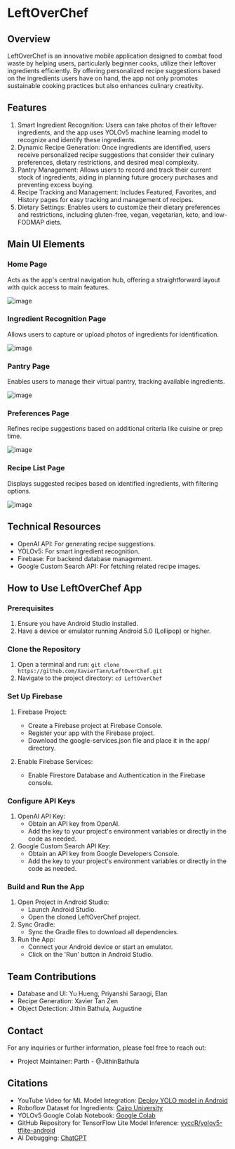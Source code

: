 # LeftOverChef
## Overview
LeftOverChef is an innovative mobile application designed to combat food waste by helping users, particularly beginner cooks, utilize their leftover ingredients efficiently. By offering personalized recipe suggestions based on the ingredients users have on hand, the app not only promotes sustainable cooking practices but also enhances culinary creativity.

## Features
1. Smart Ingredient Recognition: Users can take photos of their leftover ingredients, and the app uses YOLOv5 machine learning model to recognize and identify these ingredients.
2. Dynamic Recipe Generation: Once ingredients are identified, users receive personalized recipe suggestions that consider their culinary preferences, dietary restrictions, and desired meal complexity.
3. Pantry Management: Allows users to record and track their current stock of ingredients, aiding in planning future grocery purchases and preventing excess buying.
4. Recipe Tracking and Management: Includes Featured, Favorites, and History pages for easy tracking and management of recipes.
5. Dietary Settings: Enables users to customize their dietary preferences and restrictions, including gluten-free, vegan, vegetarian, keto, and low-FODMAP diets.

## Main UI Elements
### Home Page
Acts as the app's central navigation hub, offering a straightforward layout with quick access to main features. 

![image](https://github.com/JithinBathula/LeftOverChef/assets/90094241/e6680f8a-2334-4851-a6bf-dcac31c23f96)
### Ingredient Recognition Page
Allows users to capture or upload photos of ingredients for identification. 

![image](https://github.com/JithinBathula/LeftOverChef/assets/90094241/e451e549-7519-4044-b0c4-5b695c133f22)

### Pantry Page
Enables users to manage their virtual pantry, tracking available ingredients. 

![image](https://github.com/JithinBathula/LeftOverChef/assets/90094241/de5173d7-87ef-4179-8257-1a089611f7f5)

### Preferences Page
Refines recipe suggestions based on additional criteria like cuisine or prep time. 

![image](https://github.com/JithinBathula/LeftOverChef/assets/90094241/4b7fedc8-17c7-492d-b667-52f445dd3600)
### Recipe List Page
Displays suggested recipes based on identified ingredients, with filtering options.

![image](https://github.com/JithinBathula/LeftOverChef/assets/90094241/cbce7afc-473f-4f17-8336-475af4d59bfb)

## Technical Resources
 - OpenAI API: For generating recipe suggestions.
 - YOLOv5: For smart ingredient recognition.
 - Firebase: For backend database management.
 - Google Custom Search API: For fetching related recipe images.

## How to Use LeftOverChef App
### Prerequisites
1. Ensure you have Android Studio installed.
2.  Have a device or emulator running Android 5.0 (Lollipop) or higher.
### Clone the Repository
1.  Open a terminal and run:
`git clone https://github.com/XavierTann/LeftOverChef.git`
2.  Navigate to the project directory:
`cd LeftOverChef`
### Set Up Firebase
1. Firebase Project:

   - Create a Firebase project at Firebase Console.
   - Register your app with the Firebase project.
   - Download the google-services.json file and place it in the app/ directory.
2. Enable Firebase Services:
   - Enable Firestore Database and Authentication in the Firebase console.

### Configure API Keys
1. OpenAI API Key:
   - Obtain an API key from OpenAI.
   - Add the key to your project's environment variables or directly in the code as needed.
2. Google Custom Search API Key:
   - Obtain an API key from Google Developers Console.
   - Add the key to your project's environment variables or directly in the code as needed.

### Build and Run the App
1. Open Project in Android Studio:
   - Launch Android Studio.
   - Open the cloned LeftOverChef project.
2. Sync Gradle:
   - Sync the Gradle files to download all dependencies.
3. Run the App:
   - Connect your Android device or start an emulator.
   - Click on the 'Run' button in Android Studio.
   
## Team Contributions
 - Database and UI: Yu Hueng, Priyanshi Saraogi, Elan
 - Recipe Generation: Xavier Tan Zen
 - Object Detection: Jithin Bathula, Augustine

## Contact
For any inquiries or further information, please feel free to reach out:
  - Project Maintainer: Parth - @JithinBathula

## Citations
 - YouTube Video for ML Model Integration: [Deploy YOLO model in Android](https://www.youtube.com/watch?v=aLgF--7aNNc&t=671s)
 - Roboflow Dataset for Ingredients: [Cairo University](https://universe.roboflow.com/cairo-university-evqqa/food-azc1s)
 - YOLOv5 Google Colab Notebook: [Google Colab](https://colab.research.google.com/drive/1gDZ2xcTOgR39tGGs-EZ6i3RTs16wmzZQ)
 - GitHub Repository for TensorFlow Lite Model Inference: [yyccR/yolov5-tflite-android](https://github.com/yyccR/yolov5-tflite-android/tree/master)
 - AI Debugging: [ChatGPT](https://chatgpt.com/?oai-dm=1)

